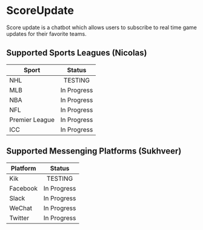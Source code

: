 # ScoreUpdate

Score update is a chatbot which allows users to subscribe to real time game updates for their favorite teams.

## Supported Sports Leagues (Nicolas)

| Sport         | Status        |
| ------------- |:-------------:|
| NHL           | TESTING       |
| MLB           | In Progress   |
| NBA           | In Progress   |
| NFL           | In Progress   |
| Premier League| In Progress   |
| ICC           | In Progress   |

## Supported Messenging Platforms (Sukhveer)

| Platform      | Status        |
| ------------- |:-------------:|
| Kik           | TESTING       |
| Facebook      | In Progress   |
| Slack         | In Progress   |
| WeChat        | In Progress   |
| Twitter       | In Progress   |
